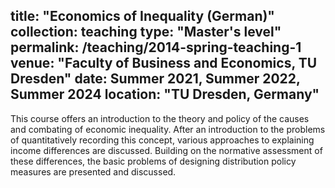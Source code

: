 title: "Economics of Inequality (German)"
collection: teaching
type: "Master's level"
permalink: /teaching/2014-spring-teaching-1
venue: "Faculty of Business and Economics, TU Dresden"
date: Summer 2021, Summer 2022, Summer 2024
location: "TU Dresden, Germany"
---
This course offers an introduction to the theory and policy of the causes and combating of economic inequality. After an introduction to the problems of quantitatively recording this concept, various approaches to explaining income differences are discussed. Building on the normative assessment of these differences, the basic problems of designing distribution policy measures are presented and discussed.
